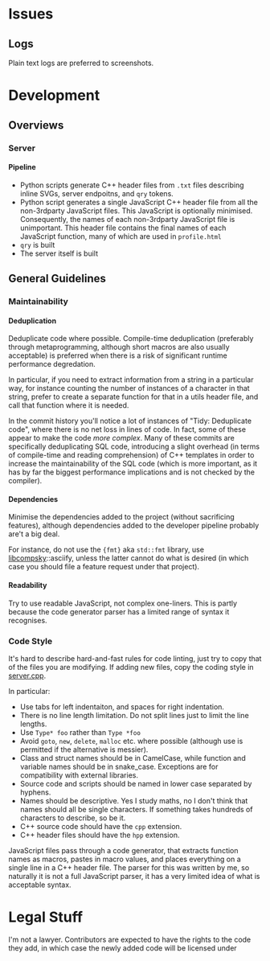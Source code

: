 # Issues

## Logs

Plain text logs are preferred to screenshots.

# Development

## Overviews

### Server

#### Pipeline

* Python scripts generate C++ header files from `.txt` files describing inline SVGs, server endpoitns, and `qry` tokens.
* Python script generates a single JavaScript C++ header file from all the non-3rdparty JavaScript files. This JavaScript is optionally minimised. Consequently, the names of each non-3rdparty JavaScript file is unimportant.
  This header file contains the final names of each JavaScript function, many of which are used in `profile.html`
* `qry` is built
* The server itself is built

## General Guidelines

### Maintainability

#### Deduplication

Deduplicate code where possible. Compile-time deduplication (preferably through metaprogramming, although short macros are also usually acceptable) is preferred when there is a risk of significant runtime performance degredation.

In particular, if you need to extract information from a string in a particular way, for instance counting the number of instances of a character in that string, prefer to create a separate function for that in a utils header file, and call that function where it is needed.

In the commit history you'll notice a lot of instances of "Tidy: Deduplicate code", where there is no net loss in lines of code. In fact, some of these appear to make the code *more complex*. Many of these commits are specifically deduplicating SQL code, introducing a slight overhead (in terms of compile-time and reading comprehension) of C++ templates in order to increase the maintainability of the SQL code (which is more important, as it has by far the biggest performance implications and is not checked by the compiler).

#### Dependencies

Minimise the dependencies added to the project (without sacrificing features), although dependencies added to the developer pipeline probably are't a big deal.

For instance, do not use the `{fmt}` aka `std::fmt` library, use [libcompsky](https://github.com/NotCompsky/libcompsky)::asciify, unless the latter cannot do what is desired (in which case you should file a feature request under that project).

#### Readability

Try to use readable JavaScript, not complex one-liners. This is partly because the code generator parser has a limited range of syntax it recognises.

### Code Style

It's hard to describe hard-and-fast rules for code linting, just try to copy that of the files you are modifying. If adding new files, copy the coding style in [server.cpp](wangle-server/src/server.cpp).

In particular:
* Use tabs for left indentaiton, and spaces for right indentation.
* There is no line length limitation. Do not split lines just to limit the line lengths.
* Use `Type* foo` rather than `Type *foo`
* Avoid `goto`, `new`, `delete`, `malloc` etc. where possible (although use is permitted if the alternative is messier).
* Class and struct names should be in CamelCase, while function and variable names should be in snake_case. Exceptions are for compatibility with external libraries.
* Source code and scripts should be named in lower case separated by hyphens.
* Names should be descriptive. Yes I study maths, no I don't think that names should all be single characters. If something takes hundreds of characters to describe, so be it.
* C++ source code should have the `cpp` extension.
* C++ header files should have the `hpp` extension.

JavaScript files pass through a code generator, that extracts function names as macros, pastes in macro values, and places everything on a single line in a C++ header file. The parser for this was written by me, so naturally it is not a full JavaScript parser, it has a very limited idea of what is acceptable syntax.

# Legal Stuff

I'm not a lawyer. Contributors are expected to have the rights to the code they add, in which case the newly added code will be licensed under 
